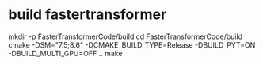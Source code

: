 # build fastertransformer
mkdir -p FasterTransformerCode/build
cd FasterTransformerCode/build
cmake -DSM="7.5;8.6" -DCMAKE_BUILD_TYPE=Release -DBUILD_PYT=ON -DBUILD_MULTI_GPU=OFF ..
make